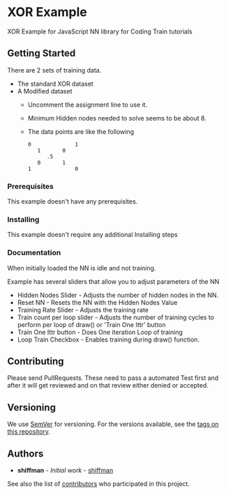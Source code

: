 # XOR Example

XOR Example for JavaScript NN library for Coding Train tutorials

## Getting Started

There are 2 sets of training data.
* The standard XOR dataset
* A Modified dataset
    * Uncomment the assignment line to use it.
    * Minimum Hidden nodes needed to solve seems to be about 8.
    * The data points are like the following

          0              1
             1       0
                .5
             0       1
          1              0


### Prerequisites

This example doesn't have any prerequisites.
### Installing

This example doesn't require any additional Installing steps

### Documentation

When initially loaded the NN is idle and not training.

Example has several sliders that allow you to adjust parameters of the NN

* Hidden Nodes Slider - Adjusts the number of hidden nodes in the NN.
* Reset NN - Resets the NN with the Hidden Nodes Value
* Training Rate Slider - Adjusts the training rate
* Train count per loop slider - Adjusts the number of training cycles to perform per loop of draw() or 'Train One Ittr' button
* Train One Ittr button - Does One iteration Loop of training
* Loop Train Checkbox - Enables training during draw() function.

## Contributing

Please send PullRequests. These need to pass a automated Test first and after it will get reviewed and on that review either denied or accepted.

## Versioning

We use [SemVer](http://semver.org/) for versioning. For the versions available, see the [tags on this repository](https://github.com/CodingTrain/Toy-Neural-Network-JS/tags).

## Authors

* **shiffman** - *Initial work* - [shiffman](https://github.com/shiffman)

See also the list of [contributors](https://github.com/CodingTrain/Toy-Neural-Network-JS/contributors) who participated in this project.
